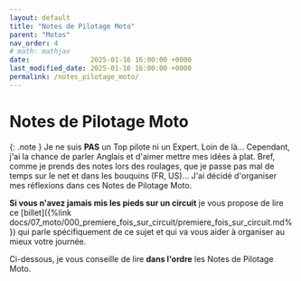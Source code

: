```yaml
---
layout: default
title: "Notes de Pilotage Moto"
parent: "Motos"
nav_order: 4
# math: mathjax
date:               2025-01-16 16:00:00 +0000
last_modified_date: 2025-01-16 16:00:00 +0000
permalink: /notes_pilotage_moto/
---
```


# Notes de Pilotage Moto

{: .note }
Je ne suis **PAS** un Top pilote ni un Expert. Loin de là... Cependant, j'ai la chance de parler Anglais et d'aimer mettre mes idées à plat. Bref, comme je prends des notes lors des roulages, que je passe pas mal de temps sur le net et dans les bouquins (FR, US)... J'ai décidé d'organiser mes réflexions dans ces Notes de Pilotage Moto.

**Si vous n'avez jamais mis les pieds sur un circuit** je vous propose de lire ce [billet]({%link docs/07_moto/000_premiere_fois_sur_circuit/premiere_fois_sur_circuit.md%}) qui parle spécifiquement de ce sujet et qui va vous aider à organiser au mieux votre journée.

Ci-dessous, je vous conseille de lire **dans l'ordre** les Notes de Pilotage Moto.